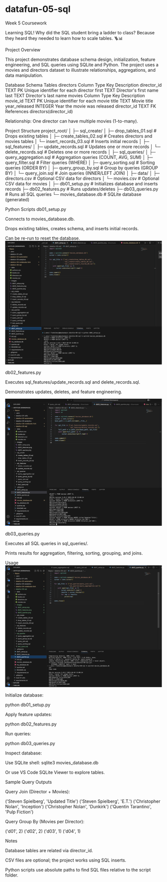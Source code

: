 # datafun-05-sql
Week 5 Coursework

Learning SQL! 
Why did the SQL student bring a ladder to class?
Because they heard they needed to learn how to scale tables. 🪜📊

Project Overview

This project demonstrates database schema design, initialization, feature engineering, and SQL queries using SQLite and Python. The project uses a movies and directors dataset to illustrate relationships, aggregations, and data manipulation.

Database Schema
Tables
directors
Column	Type	Key	Description
director_id	TEXT	PK	Unique identifier for each director
first	TEXT		Director's first name
last	TEXT		Director's last name
movies
Column	Type	Key	Description
movie_id	TEXT	PK	Unique identifier for each movie
title	TEXT		Movie title
year_released	INTEGER		Year the movie was released
director_id	TEXT	FK	References directors(director_id)

Relationship: One director can have multiple movies (1-to-many).

Project Structure
project_root/
│
├─ sql_create/
│  ├─ drop_tables_01.sql      # Drops existing tables
│  ├─ create_tables_02.sql    # Creates directors and movies tables
│  └─ insert_records_03.sql   # Inserts initial records
│
├─ sql_features/
│  ├─ update_records.sql      # Updates one or more records
│  └─ delete_records.sql      # Deletes one or more records
│
├─ sql_queries/
│  ├─ query_aggregation.sql   # Aggregation queries (COUNT, AVG, SUM)
│  ├─ query_filter.sql        # Filter queries (WHERE)
│  ├─ query_sorting.sql       # Sorting queries (ORDER BY)
│  ├─ query_group_by.sql      # Group by queries (GROUP BY)
│  └─ query_join.sql          # Join queries (INNER/LEFT JOIN)
│
├─ data/
│  ├─ directors.csv           # Optional CSV data for directors
│  └─ movies.csv              # Optional CSV data for movies
│
├─ db01_setup.py              # Initializes database and inserts records
├─ db02_features.py           # Runs updates/deletes
├─ db03_queries.py            # Runs all SQL queries
└─ movies_database.db         # SQLite database (generated)

Python Scripts
db01_setup.py

Connects to movies_database.db.

Drops existing tables, creates schema, and inserts initial records.

Can be re-run to reset the database.
![Database Initialization](images/db01_setup.png)


db02_features.py

Executes sql_features/update_records.sql and delete_records.sql.

Demonstrates updates, deletes, and feature engineering.

![Feature Updates](images/db02_features.png)

db03_queries.py

Executes all SQL queries in sql_queries/.

Prints results for aggregation, filtering, sorting, grouping, and joins.

Usage
![Query Results](images/db03_queries.png)

Initialize database:

python db01_setup.py


Apply feature updates:

python db02_features.py


Run queries:

python db03_queries.py


Inspect database:

Use SQLite shell: sqlite3 movies_database.db

Or use VS Code SQLite Viewer to explore tables.

Sample Query Outputs

Query Join (Director + Movies):

('Steven Spielberg', 'Updated Title')
('Steven Spielberg', 'E.T.')
('Christopher Nolan', 'Inception')
('Christopher Nolan', 'Dunkirk')
('Quentin Tarantino', 'Pulp Fiction')


Query Group By (Movies per Director):

('d01', 2)
('d02', 2)
('d03', 1)
('d04', 1)

Notes

Database tables are related via director_id.

CSV files are optional; the project works using SQL inserts.

Python scripts use absolute paths to find SQL files relative to the script folder.